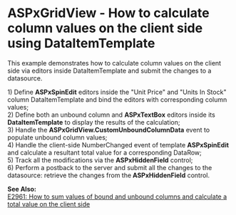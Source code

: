 # ASPxGridView - How to calculate column values on the client side using DataItemTemplate


<p>This example demonstrates how to calculate column values on the client side via editors inside DataItemTemplate and submit the changes to a datasource.<br />
</p><p>1) Define <strong>ASPxSpinEdit</strong> editors inside the "Unit Price" and "Units In Stock" column DataItemTemplate and bind the editors with corresponding column values;<br />
2) Define both an unbound column and <strong>ASPxTextBox</strong> editors inside its<strong> DataItemTemplate</strong> to display the results of the calculation;<br />
3) Handle the <strong>ASPxGridView.CustomUnboundColumnData</strong> event to populate unbound column values;<br />
4) Handle the client-side NumberChanged event of template <strong>ASPxSpinEdit</strong> and calculate a resultant total value for a corresponding DataRow;<br />
5) Track all the modifications via the <strong>ASPxHiddenField</strong> control;<br />
6) Perform a postback to the server and submit all the changes to the datasource: retrieve the changes from the<strong> ASPxHiddenField</strong> control.</p><p><strong>See Also:<br />
</strong><a href="https://www.devexpress.com/Support/Center/p/E2961">E2961: How to sum values of bound and unbound columns and calculate a total value on the client side</a></p><p></p>

<br/>


